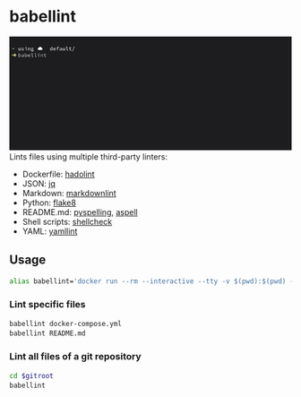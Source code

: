 # babellint

![babellint working through all files of a git repository](babellint.gif)
Lints files using multiple third-party linters:

- Dockerfile: [hadolint](https://github.com/hadolint/hadolint/)
- JSON: [jq](https://github.com/stedolan/jq/)
- Markdown: [markdownlint](https://github.com/markdownlint/markdownlint)
- Python: [flake8](https://github.com/PyCQA/flake8)
- README.md: [pyspelling](https://github.com/facelessuser/pyspelling/), [aspell](https://github.com/GNUAspell/aspell)
- Shell scripts: [shellcheck](https://github.com/koalaman/shellcheck)
- YAML: [yamllint](https://github.com/adrienverge/yamllint)

## Usage

```sh
alias babellint='docker run --rm --interactive --tty -v $(pwd):$(pwd) -w $(pwd) ghcr.io/heussd/babellint:main'
```

### Lint specific files

```sh
babellint docker-compose.yml
babellint README.md
```

### Lint all files of a git repository

```sh
cd $gitroot
babellint
```
